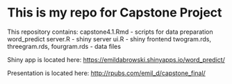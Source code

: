 # This is my repo for Capstone Project

This repository contains:
capstone4.1.Rmd - scripts for data preparation
word_predict
  server.R - shiny server
  ui.R - shiny frontend
  twogram.rds, threegram.rds, fourgram.rds - data files
  

Shiny app is located here: https://emildabrowski.shinyapps.io/word_predict/

Presentation is located here: http://rpubs.com/emil_d/capstone_final/ 